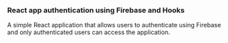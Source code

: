 ### React app authentication using Firebase and Hooks
A simple React application that allows users to authenticate using Firebase and only authenticated users can access the application.


